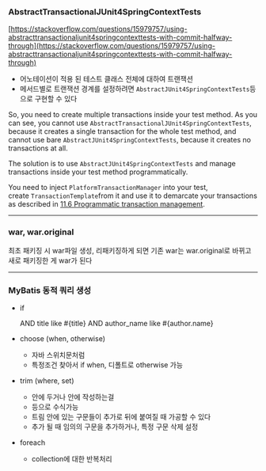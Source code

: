 ### AbstractTransactionalJUnit4SpringContextTests

[https://stackoverflow.com/questions/15979757/using-abstracttransactionaljunit4springcontexttests-with-commit-halfway-through](https://stackoverflow.com/questions/15979757/using-abstracttransactionaljunit4springcontexttests-with-commit-halfway-through)

- 어노테이션이 적용 된 테스트 클래스 전체에 대하여 트랜잭션
- 메서드별로 트랜잭션 경계를 설정하려면 `AbstractJUnit4SpringContextTests`등으로 구현할 수 있다

So, you need to create multiple transactions inside your test method. As you can see, you cannot use `AbstractTransactionalJUnit4SpringContextTests`, because it creates a single transaction for the whole test method, and cannot use bare `AbstractJUnit4SpringContextTests`, because it creates no transactions at all.

The solution is to use `AbstractJUnit4SpringContextTests` and manage transactions inside your test method programmatically.

You need to inject `PlatformTransactionManager` into your test, create `TransactionTemplate`from it and use it to demarcate your transactions as described in [11.6 Programmatic transaction management](http://static.springsource.org/spring/docs/3.1.x/spring-framework-reference/html/transaction.html#transaction-programmatic).

---

### war, war.original

최초 패키징 시 war파일 생성, 리패키징하게 되면 기존 war는 war.original로 바뀌고 새로 패키징한 게 war가 된다

---

### MyBatis 동적 쿼리 생성

- if

    <if test="title != null">
        AND title like #{title}
      </if>
      <if test="author != null and author.name != null">
        AND author_name like #{author.name}
      </if>

- choose (when, otherwise)
    - 자바 스위치문처럼
    - 특정조건 찾아서 if when, 디폴트로 otherwise 가능
- trim (where, set)
    - <set> </set> 안에 두거나 <where> </where> 안에 작성하는걸
    - <trim prefix="?" prfixOverrides> 등으로 수식가능
    - 트림 안에 있는 구문들이 추가로 뒤에 붙여질 때 가공할 수 있다
    - 추가 될 때 임의의 구문을 추가하거나, 특정 구문 삭제 설정
- foreach
    - collection에 대한 반복처리